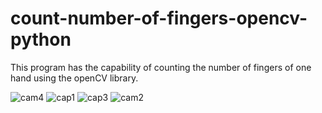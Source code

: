 # count-number-of-fingers-opencv-python
This program has the capability of counting the number of fingers of one hand using the openCV library.

![cam4](https://user-images.githubusercontent.com/65496901/221516159-21e1be77-3671-4d4e-a50d-78caf6ea7b21.JPG)
![cap1](https://user-images.githubusercontent.com/65496901/221516166-01279b15-930f-478e-9d0b-bf150a2400d7.JPG)
![cap3](https://user-images.githubusercontent.com/65496901/221516170-5d7a2fdd-0b5d-4a57-888c-003b3cb8a2a3.JPG)
![cam2](https://user-images.githubusercontent.com/65496901/221516177-69a17545-2a9e-4237-bf1a-d883f138ef84.JPG)
